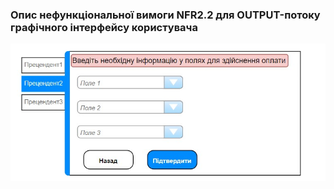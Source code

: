### Опис нефункціональної вимоги NFR2.2 для OUTPUT-потоку графічного інтерфейсу користувача
![](https://github.com/oleksandrblazhko/ai-212-gurbin/blob/Laboratory_work_3/1.4-FuncNonFuncRequirements/1.4.4-NFRUserInterfaceOUTPUT/NFR2.2.jpeg?raw=true)
